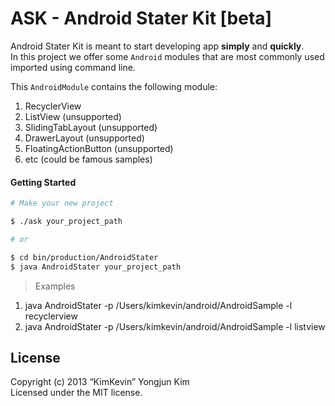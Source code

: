 ASK - Android Stater Kit [beta]
=====

Android Stater Kit is meant to start developing app **simply** and **quickly**.  
In this project we offer some `Android` modules that are most commonly used imported using command line.

This `AndroidModule` contains the following module:

1. RecyclerView
2. ListView (unsupported)
3. SlidingTabLayout (unsupported)
4. DrawerLayout (unsupported)
5. FloatingActionButton (unsupported)
6. etc (could be famous samples)

#### Getting Started

```bash
# Make your new project

$ ./ask your_project_path

# or

$ cd bin/production/AndroidStater
$ java AndroidStater your_project_path
```
> Examples
1. java AndroidStater -p /Users/kimkevin/android/AndroidSample -l recyclerview
2. java AndroidStater -p /Users/kimkevin/android/AndroidSample -l listview

## License

Copyright (c) 2013 “KimKevin” Yongjun Kim  
Licensed under the MIT license.

